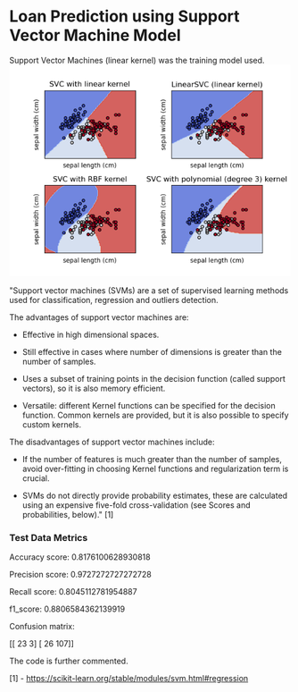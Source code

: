# Loan Prediction using Support Vector Machine Model

Support Vector Machines (linear kernel) was the training model used.
![SVM](sphx_glr_plot_iris_svc_001.png)

"Support vector machines (SVMs) are a set of supervised learning methods used for classification, regression and outliers detection.

The advantages of support vector machines are:

- Effective in high dimensional spaces.

- Still effective in cases where number of dimensions is greater than the number of samples.

- Uses a subset of training points in the decision function (called support vectors), so it is also memory efficient.

- Versatile: different Kernel functions can be specified for the decision function. Common kernels are provided, but it is also possible to specify custom kernels.

The disadvantages of support vector machines include:

- If the number of features is much greater than the number of samples, avoid over-fitting in choosing Kernel functions and regularization term is crucial.

- SVMs do not directly provide probability estimates, these are calculated using an expensive five-fold cross-validation (see Scores and probabilities, below)." [1]

### Test Data Metrics

Accuracy score:  0.8176100628930818

Precision score:  0.9727272727272728

Recall score:  0.8045112781954887

f1_score:  0.8806584362139919

Confusion matrix:

[[ 23   3]
 [ 26 107]]

The code is further commented.

[1] - <https://scikit-learn.org/stable/modules/svm.html#regression>
